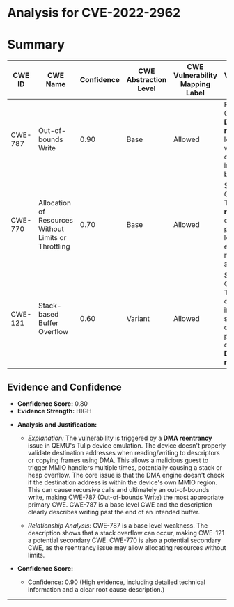 # Analysis for CVE-2022-2962

# Summary
| CWE ID | CWE Name | Confidence | CWE Abstraction Level | CWE Vulnerability Mapping Label | CWE-Vulnerability Mapping Notes |
|---|---|---|---|---|---|
| CWE-787 | Out-of-bounds Write | 0.90 | Base | Allowed | Primary CWE: The **DMA reentrancy** leads to writing outside the intended buffer. |
| CWE-770 | Allocation of Resources Without Limits or Throttling | 0.70 | Base | Allowed | Secondary Candidate: The **DMA reentrancy** could potentially lead to excessive memory allocation. |
| CWE-121 | Stack-based Buffer Overflow | 0.60 | Variant | Allowed | Secondary Candidate: The description indicates a stack overflow is possible, due to the **DMA reentrancy**. |

## Evidence and Confidence

*   **Confidence Score:** 0.80
*   **Evidence Strength:** HIGH

- **Analysis and Justification:**
  - *Explanation:* The vulnerability is triggered by a **DMA reentrancy** issue in QEMU's Tulip device emulation. The device doesn't properly validate destination addresses when reading/writing to descriptors or copying frames using DMA. This allows a malicious guest to trigger MMIO handlers multiple times, potentially causing a stack or heap overflow. The core issue is that the DMA engine doesn't check if the destination address is within the device's own MMIO region. This can cause recursive calls and ultimately an out-of-bounds write, making CWE-787 (Out-of-bounds Write) the most appropriate primary CWE. CWE-787 is a base level CWE and the description clearly describes writing past the end of an intended buffer.

  - *Relationship Analysis:* CWE-787 is a base level weakness. The description shows that a stack overflow can occur, making CWE-121 a potential secondary CWE. CWE-770 is also a potential secondary CWE, as the reentrancy issue may allow allocating resources without limits.

- **Confidence Score:**
  - Confidence: 0.90 (High evidence, including detailed technical information and a clear root cause description.)

---